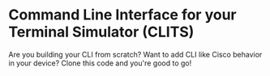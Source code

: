 # Command Line Interface for your Terminal Simulator (CLITS)

Are you building your CLI from scratch? Want to add CLI like Cisco behavior in your device? Clone this code and you're good to go!
